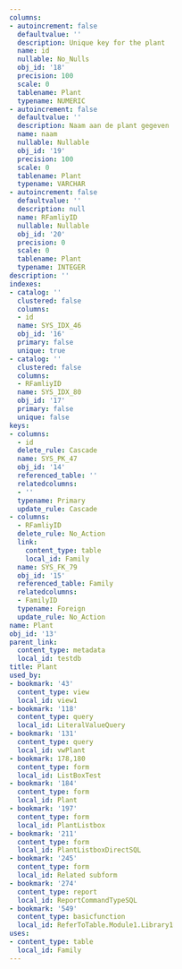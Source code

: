```yaml
---
columns:
- autoincrement: false
  defaultvalue: ''
  description: Unique key for the plant
  name: id
  nullable: No_Nulls
  obj_id: '18'
  precision: 100
  scale: 0
  tablename: Plant
  typename: NUMERIC
- autoincrement: false
  defaultvalue: ''
  description: Naam aan de plant gegeven
  name: naam
  nullable: Nullable
  obj_id: '19'
  precision: 100
  scale: 0
  tablename: Plant
  typename: VARCHAR
- autoincrement: false
  defaultvalue: ''
  description: null
  name: RFamliyID
  nullable: Nullable
  obj_id: '20'
  precision: 0
  scale: 0
  tablename: Plant
  typename: INTEGER
description: ''
indexes:
- catalog: ''
  clustered: false
  columns:
  - id
  name: SYS_IDX_46
  obj_id: '16'
  primary: false
  unique: true
- catalog: ''
  clustered: false
  columns:
  - RFamliyID
  name: SYS_IDX_80
  obj_id: '17'
  primary: false
  unique: false
keys:
- columns:
  - id
  delete_rule: Cascade
  name: SYS_PK_47
  obj_id: '14'
  referenced_table: ''
  relatedcolumns:
  - ''
  typename: Primary
  update_rule: Cascade
- columns:
  - RFamliyID
  delete_rule: No_Action
  link:
    content_type: table
    local_id: Family
  name: SYS_FK_79
  obj_id: '15'
  referenced_table: Family
  relatedcolumns:
  - FamilyID
  typename: Foreign
  update_rule: No_Action
name: Plant
obj_id: '13'
parent_link:
  content_type: metadata
  local_id: testdb
title: Plant
used_by:
- bookmark: '43'
  content_type: view
  local_id: view1
- bookmark: '118'
  content_type: query
  local_id: LiteralValueQuery
- bookmark: '131'
  content_type: query
  local_id: vwPlant
- bookmark: 178,180
  content_type: form
  local_id: ListBoxTest
- bookmark: '184'
  content_type: form
  local_id: Plant
- bookmark: '197'
  content_type: form
  local_id: PlantListbox
- bookmark: '211'
  content_type: form
  local_id: PlantListboxDirectSQL
- bookmark: '245'
  content_type: form
  local_id: Related subform
- bookmark: '274'
  content_type: report
  local_id: ReportCommandTypeSQL
- bookmark: '549'
  content_type: basicfunction
  local_id: ReferToTable.Module1.Library1
uses:
- content_type: table
  local_id: Family
---
```


